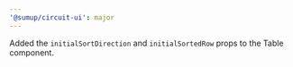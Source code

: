 ```yaml
---
'@sumup/circuit-ui': major
---
```


Added the `initialSortDirection` and `initialSortedRow` props to the Table component.
